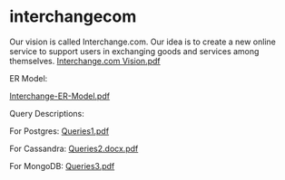 # interchangecom
Our vision is called Interchange.com. Our idea is to create a new online service to support users in exchanging goods and services among themselves.
[Interchange.com Vision.pdf](https://github.com/cememirsenyurt/interchangecomPostgres/files/12811986/Interchange.com.Vision.pdf)

ER Model:

[Interchange-ER-Model.pdf](https://github.com/cememirsenyurt/interchangecomPostgres/files/12811988/Interchange-ER-Model.pdf)

Query Descriptions:

For Postgres:
[Queries1.pdf](https://github.com/cememirsenyurt/interchangecom/files/12812313/Queries1.pdf)

For Cassandra:
[Queries2.docx.pdf](https://github.com/cememirsenyurt/interchangecom/files/12812315/Queries2.docx.pdf)

For MongoDB:
[Queries3.pdf](https://github.com/cememirsenyurt/interchangecom/files/12812319/Queries3.pdf)

